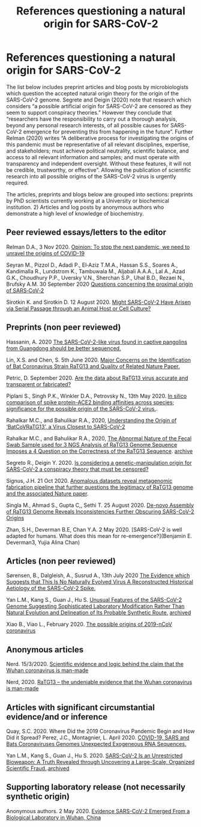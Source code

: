 ﻿---
layout: post
title: References questioning a natural origin for SARS-CoV-2
---

# References questioning a natural origin for SARS-CoV-2

The list below includes preprint articles and blog posts by microbiologists which question the accepted natural origin theory for the origin of the SARS-CoV-2 genome.  Segrete and Deigin (2020) note that research which considers “a possible artificial origin for SARS-CoV-2 are censored as they seem to support conspiracy theories.” However they conclude that “researchers have the responsibility to carry out a thorough analysis, beyond any personal research interests, of all possible causes for SARS-CoV-2 emergence for preventing this from happening in the future”.  Further Relman (2020) writes “A deliberative process for investigating the origins of this pandemic must be representative of all relevant disciplines, expertise, and stakeholders; must achieve political neutrality, scientific balance, and access to all relevant information and samples; and must operate with transparency and independent oversight. Without these features, it will not be credible, trustworthy, or effective”. Allowing the publication of scientific research into all possible origins of the SARS-CoV-2 virus is urgently required.

The articles, preprints and blogs below are grouped into sections: preprints by PhD scientists currently working at a University or biochemical institution. 2) Articles and log posts by anonymous authors who demonstrate a high level of knowledge of biochemistry.

## Peer reviewed essays/letters to the editor

Relman D.A., 3 Nov 2020. [Opinion: To stop the next pandemic, we need to unravel the origins of COVID-19
](https://www.pnas.org/content/early/2020/11/03/2021133117)

Seyran M., Pizzol D., Adadi P., El‐Aziz T.M.A., Hassan S.S., Soares A., Kandimalla R., Lundstrom K., Tambuwala M., Aljabali A.A.A., Lal A., Azad G.K., Choudhury P.P., Uversky V.N., Sherchan S.P., Uhal B.D., Rezaei N., Brufsky A.M.  30 September 2020 [Questions concerning the proximal origin of SARS‐CoV‐2
](https://onlinelibrary.wiley.com/doi/abs/10.1002/jmv.26478)

Sirotkin K. and Sirotkin D. 12 August 2020. [Might SARS-CoV-2 Have Arisen via Serial Passage through an Animal Host or Cell Culture?](https://onlinelibrary.wiley.com/doi/full/10.1002/bies.202000091)



## Preprints (non peer reviewed)

Hassanin, A. 2020 [The SARS-CoV-2-like virus found in captive pangolins from Guangdong should be better sequenced.](https://www.biorxiv.org/content/10.1101/2020.05.07.077016v1)

Lin, X.S. and Chen, S. 5th June 2020. [Major Concerns on the Identification of Bat Coronavirus Strain RaTG13 and Quality of Related Nature Paper.](https://www.preprints.org/manuscript/202006.0044/v1)

Petric, D. September 2020. [Are the data about RaTG13 virus accurate and transparent or fabricated?
](https://www.researchgate.net/publication/344362746_Are_the_data_about_RaTG13_virus_accurate_and_transparent_or_fabricated)

Piplani S., Singh P.K., Winkler D.A., Petrovsky N., 13th May 2020. [In silico comparison of spike protein-ACE2 binding affinities across species; significance for the possible origin of the SARS-CoV-2 virus.](https://arxiv.org/abs/2005.06199).

Rahalkar M.C., and Bahulikar R.A., 2020, [Understanding the Origin of ‘BatCoVRaTG13’, a Virus Closest to SARS-CoV-2
](https://www.preprints.org/manuscript/202005.0322/v2)

Rahalkar M.C., and Bahulikar R.A., 2020, [The Abnormal Nature of the Fecal Swab Sample used for 3 NGS Analysis of RaTG13 Genome Sequence Imposes a 4 Question on the Correctness of the RaTG13 Sequence](https://www.preprints.org/manuscript/202008.0205/v1). [archive](https://web.archive.org/web/20200815193417/https://www.preprints.org/manuscript/202008.0205/v1)

Segreto R., Deigin Y. 2020. [Is considering a genetic-manipulation origin for SARS-CoV-2 a conspiracy theory that must be censored?](https://www.researchgate.net/publication/340924249_Is_considering_a_genetic-manipulation_origin_for_SARS-CoV-2_a_conspiracy_theory_that_must_be_censored)

Signus, J.H. 21 Oct 2020. [Anomalous datasets reveal metagenomic fabrication
pipeline that further questions the legitimacy of RaTG13 genome and the associated Nature paper](https://vixra.org/abs/2010.0164).

Singla M., Ahmad S., Gupta C,, Sethi T. 25 August 2020. [De-novo Assembly of RaTG13 Genome Reveals Inconsistencies Further Obscuring SARS-CoV-2 Origins](https://www.preprints.org/manuscript/202008.0595/v1)

Zhan, S.H., Deverman B.E, Chan Y.A. 2 May 2020. [SARS-CoV-2 is well adapted for humans. What does this mean for re-emergence?](Benjamin E. Deverman3, Yujia Alina Chan)



## Articles (non peer reviewed)

Sørensen, B., Dalgleish, A., Susrud A., 13th July 2020 [The Evidence which Suggests that This Is No Naturally Evolved Virus A Reconstructed Historical Aetiology of the SARS-CoV-2 Spike.](https://www.minervanett.no/files/2020/07/13/TheEvidenceNoNaturalEvol.pdf )

Yan L.M., Kang S., Guan J., Hu S. [Unusual Features of the SARS-CoV-2 Genome Suggesting Sophisticated Laboratory Modification Rather Than Natural Evolution and Delineation of Its Probable Synthetic Route.](https://zenodo.org/record/4028830#.X5GvrdBKiUn) [archived](https://web.archive.org/web/20200915012013/https://zenodo.org/record/4028830#.X19xByXZglR)

Xiao B., Viao L., February 2020. [The possible origins of 2019-nCoV coronavirus](https://img-prod.tgcom24.mediaset.it/images/2020/02/16/114720192-5eb8307f-017c-4075-a697-348628da0204.pdf)


## Anonymous articles

Nerd. 15/3/2020. [Scientific evidence and logic behind the claim that the Wuhan coronavirus is man-made](https://nerdhaspower.weebly.com/blog/scientific-evidence-and-logic-behind-the-claim-that-the-wuhan-coronavirus-is-man-made)

Nerd, 2020. [RaTG13 – the undeniable evidence that the Wuhan coronavirus is man-made
](https://nerdhaspower.weebly.com/ratg13-is-fake.html)



## Articles with significant circumstantial evidence/and or inference

Quay, S.C. 2020. Where Did the 2019 Coronavirus Pandemic Begin and How Did it Spread?
Perez, J.C., Montagnier, L. April 2020. [COVID-19, SARS and Bats Coronaviruses Genomes Unexpected Exogeneous RNA Sequences.](https://www.researchgate.net/publication/340924772_COVID-19_SARS_and_Bats_Coronaviruses_Genomes_Unexpected_Exogeneous_RNA_Sequences)

Yan L.M., Kang S., Guan J., Hu S. 2020. [SARS-CoV-2 Is an Unrestricted Bioweapon: A Truth Revealed through Uncovering a Large-Scale, Organized Scientific Fraud.](https://zenodo.org/record/4073131#.X4HpyO3FjiW).[archived]()

## Supporting laboratory release (not necessarily synthetic origin)

Anonymous authors. 2 May 2020. [Evidence SARS-CoV-2 Emerged From a Biological Laboratory in Wuhan, China
](https://project-evidence.github.io/)
